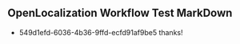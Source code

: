 ## OpenLocalization Workflow Test MarkDown
* 549d1efd-6036-4b36-9ffd-ecfd91af9be5 thanks!

<!--HONumber=Jul16_HO2-->


